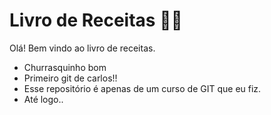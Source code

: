 # Livro de Receitas :man_cook:

Olá! Bem vindo ao livro de receitas.

- Churrasquinho bom
- Primeiro git de carlos!!
- Esse repositório é apenas de um curso de GIT que eu fiz.
- Até logo..
